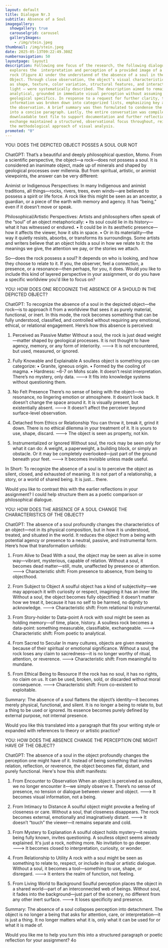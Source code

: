 ```yaml
---
layout: default
title: Dialogue Nr.3
subtitle: Absence of a Soul
imagegallery:
  showgallery: true
  carouselgrid: carousel
  galleryImages:
    - /img/stein.jpeg
thumbnail: /img/stein.jpeg
date: 2025-05-13T09:22:49.308Z
numbernavigation: 50
layoutpage: layout1
description: Following one focus of the research, the following dialogue
  explores the  interpretation and perception of a provided image of a generic
  rock (Figure A) under the understannd of the absence of a soul in the depicted
  Object. Through close observation, the object’s visual characteristics — such
  as shape, texture, color variation, structural features, and interaction with
  light — were systematically described. The description aimed to remain purely
  analytical, grounded in immediate visual perception without assuming
  geological specifics. In response to a request for further clarity, the
  information was broken down into categorized lists, emphasizing key aspects of
  the observation. A brief summary was then formulated to condense the dialogue
  into a concise paragraph. Lastly, the entire conversation was compiled into a
  downloadable text file to support documentation and further reflection. The
  exchange maintained a structured, observational focus throughout, reinforcing
  the methodological approach of visual analysis.
promoted: "0"
---
```

YOU:
DOES THE DEPICTED OBJECT POSSES A SOUL OUR NOT

ChatGPT:
That’s a beautiful and deeply philosophical question, Momo.
From a scientific perspective, the object—a rock—does not possess a soul. It is considered an inanimate object, made up of minerals and shaped by geological processes over millennia.
But from spiritual, artistic, or animist viewpoints, the answer can be very different:
 
Animist or Indigenous Perspectives:
In many Indigenous and animist traditions, all things—rocks, rivers, trees, even winds—are believed to possess a spirit or life force. A rock like this might be seen as an ancestor, a guardian, or a piece of the earth with memory and agency. It has “being,” even if it doesn’t move or speak.
 
Philosophical/Artistic Perspectives:
Artists and philosophers often speak of the “soul” of an object metaphorically:
•	Its soul could lie in its history—what it has witnessed or endured.
•	It could be in its aesthetic presence—how it affects the viewer, how it sits in space.
•	Or in its materiality—the way it quietly resists, absorbs, or transforms its surroundings.
Some artists and writers believe that an object holds a soul in how we relate to it: the meanings we give, the attention we pay, or the stories we attach.
 
So—does the rock possess a soul?
It depends on who is looking, and how they choose to relate to it. If you, the observer, feel a connection, a presence, or a resonance—then perhaps, for you, it does.
Would you like to include this kind of layered perspective in your assignment, or do you have a specific worldview you'd like to focus on?

YOU:
HOW DOES ONE RECOGNIZE THE ABSENCE OF A SHOULD IN THE DEPICTED OBJECT?

ChatGPT:
To recognize the absence of a soul in the depicted object—the rock—is to approach it from a worldview that sees it as purely material, functional, or inert. In this mode, the rock becomes something that can be fully understood, classified, and controlled without requiring any emotional, ethical, or relational engagement.
Here’s how this absence is perceived:
 
1. Perceived as Passive Matter
Without a soul, the rock is just dead weight—matter shaped by geological processes. It is not thought to have agency, memory, or any form of interiority.
🡒 It is not encountered, but used, measured, or ignored.
 
2. Fully Knowable and Explainable
A soulless object is something you can categorize:
•	Granite, igneous origin.
•	Formed by the cooling of magma.
•	Hardness: ~6-7 on Mohs scale.
It doesn’t resist interpretation. There’s no mystery, only data.
🡒 It fits into knowledge systems without questioning them.
 
3. No Felt Presence
There’s no sense of being with the object—no resonance, no lingering emotion or atmosphere. It doesn’t look back. It doesn’t change the space around it. It is visually present, but existentially absent.
🡒 It doesn’t affect the perceiver beyond surface-level observation.
 
4. Detached from Ethics or Relationship
You can throw it, break it, grind it down. There is no ethical dilemma in your treatment of it. It is yours to use, shape, discard.
🡒 The object is seen as property, not kin.
 
5. Instrumentalized or Ignored
Without soul, the rock may be seen only for what it can do:
A weight, a paperweight, a building block, or simply an obstacle. Or it may be completely overlooked—just part of the ground beneath your feet.
🡒 It becomes invisible unless made useful.
 
In Short:
To recognize the absence of a soul is to perceive the object as silent, closed, and exhausted of meaning.
It is not part of a relationship, a story, or a world of shared being. It is just... there.
 
Would you like to contrast this with the earlier reflections in your assignment? I could help structure them as a poetic comparison or philosophical dialogue.

YOU:
HOW DOES THE ABSENCE OF A SOUL CHANGE THE CHARACTERISTICS OF THE OBJECT?

ChatGPT:
The absence of a soul profoundly changes the characteristics of an object—not in its physical composition, but in how it is understood, treated, and situated in the world. It reduces the object from a being with potential agency or presence to a neutral, passive, and instrumental form.
Here’s how that transformation unfolds:
 
1. From Alive to Dead
With a soul, the object may be seen as alive in some way—vibrant, mysterious, capable of relation.
Without a soul, it becomes dead matter—still, mute, unaffected by presence or attention.
🡒 Characteristic shift: From presence to absence, from being to objecthood.
 
2. From Subject to Object
A soulful object has a kind of subjectivity—we may approach it with curiosity or respect, imagining it has an inner life.
Without a soul, the object becomes fully objectified: it doesn’t matter how we treat it, because it has no self to be harmed, no dignity to acknowledge.
🡒 Characteristic shift: From relational to instrumental.
 
3. From Story-holder to Data-point
A rock with soul might be seen as holding memory—of time, place, history.
A soulless rock becomes a data-point: something measurable, classifiable, exchangeable.
🡒 Characteristic shift: From poetic to analytical.
 
4. From Sacred to Secular
In many cultures, objects are given meaning because of their spiritual or emotional significance. Without a soul, the rock loses any claim to sacredness—it is no longer worthy of ritual, attention, or reverence.
🡒 Characteristic shift: From meaningful to mundane.
 
5. From Ethical Being to Resource
If the rock has no soul, it has no rights, no claim on us. It can be used, broken, sold, or discarded without moral consequence.
🡒 Characteristic shift: From co-existent to exploitable.
 
Summary:
The absence of a soul flattens the object’s identity—it becomes merely physical, functional, and silent.
It is no longer a being to relate to, but a thing to be used or ignored. Its essence becomes purely defined by external purpose, not internal presence.
 
Would you like this translated into a paragraph that fits your writing style or expanded with references to theory or artistic practice?

YOU:
HOW DOES THE ABSENCE CHANGE THE PERCEPTION ONE MIGHT HAVE OF THE OBJECT?

ChatGPT:
The absence of a soul in the object profoundly changes the perception one might have of it. Instead of being something that invites relation, reflection, or reverence, the object becomes flat, distant, and purely functional. Here's how this shift manifests:
 
1. From Encounter to Observation
When an object is perceived as soulless, we no longer encounter it—we simply observe it. There’s no sense of presence, no tension or dialogue between viewer and object.
🡒 It becomes visual information, not a being.
 
2. From Intimacy to Distance
A soulful object might provoke a feeling of closeness or care.
Without a soul, that closeness disappears. The rock becomes external, emotionally and imaginatively distant.
🡒 It doesn’t “touch” the viewer—it remains separate and cold.
 
3. From Mystery to Explanation
A soulful object holds mystery—it resists being fully known, invites questioning.
A soulless object seems already explained. It's just a rock, nothing more. No invitation to go deeper.
🡒 It becomes closed to interpretation, curiosity, or wonder.
 
4. From Relationship to Utility
A rock with a soul might be seen as something to relate to, respect, or include in ritual or artistic dialogue.
Without a soul, it becomes a tool—something to use, shape, or disregard.
🡒 It enters the realm of function, not feeling.
 
5. From Living World to Background
Soulful perception places the object in a shared world—part of an interconnected web of beings.
Without soul, it fades into the background—just part of the scenery, no different from any other inert surface.
🡒 It loses specificity and presence.
 
Summary:
The absence of a soul collapses perception into detachment.
The object is no longer a being that asks for attention, care, or interpretation—it is just a thing.
It no longer matters what it is, only what it can be used for or what it is made of.
 
Would you like me to help you turn this into a structured paragraph or poetic reflection for your assignment?
4o

